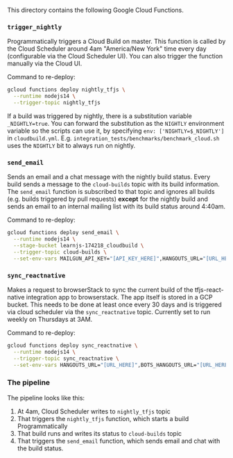 This directory contains the following Google Cloud Functions.

### `trigger_nightly`

Programmatically triggers a Cloud Build on master. This function is called by the Cloud Scheduler around 4am "America/New York" time every day (configurable via the Cloud Scheduler UI).
You can also trigger the function manually via the Cloud UI.

Command to re-deploy:

```sh
gcloud functions deploy nightly_tfjs \
  --runtime nodejs14 \
  --trigger-topic nightly_tfjs
```

If a build was triggered by nightly, there is a substitution variable `_NIGHTLY=true`.
You can forward the substitution as the `NIGHTLY` environment variable so the scripts can use it, by specifying `env: ['NIGHTLY=$_NIGHTLY']` in `cloudbuild.yml`. E.g. `integration_tests/benchmarks/benchmark_cloud.sh` uses the `NIGHTLY` bit to always run on nightly.

### `send_email`

Sends an email and a chat message with the nightly build status. Every build sends a message to the `cloud-builds` topic with its build information. The `send_email` function is subscribed to that topic and ignores all builds (e.g. builds triggered by pull requests) **except** for the nightly build and sends an email to an internal mailing list with its build status around 4:40am.

Command to re-deploy:

```sh
gcloud functions deploy send_email \
  --runtime nodejs14 \
  --stage-bucket learnjs-174218_cloudbuild \
  --trigger-topic cloud-builds \
  --set-env-vars MAILGUN_API_KEY="[API_KEY_HERE]",HANGOUTS_URL="[URL_HERE]"
```

### `sync_reactnative`

Makes a request to browserStack to sync the current build of the tfjs-react-native integration app to browserstack. The app itself is stored in a GCP bucket. This needs to be done at least once every 30 days and is triggered via cloud scheduler via the `sync_reactnative` topic.
Currently set to run weekly on Thursdays at 3AM.

Command to re-deploy:

```sh
gcloud functions deploy sync_reactnative \
  --runtime nodejs14 \
  --trigger-topic sync_reactnative \
  --set-env-vars HANGOUTS_URL="[URL_HERE]",BOTS_HANGOUTS_URL="[URL_HERE]"
```

### The pipeline

The pipeline looks like this:

1. At 4am, Cloud Scheduler writes to `nightly_tfjs` topic
2. That triggers the `nightly_tfjs` function, which starts a build Programmatically
3. That build runs and writes its status to `cloud-builds` topic
4. That triggers the `send_email` function, which sends email and chat with the build status.
